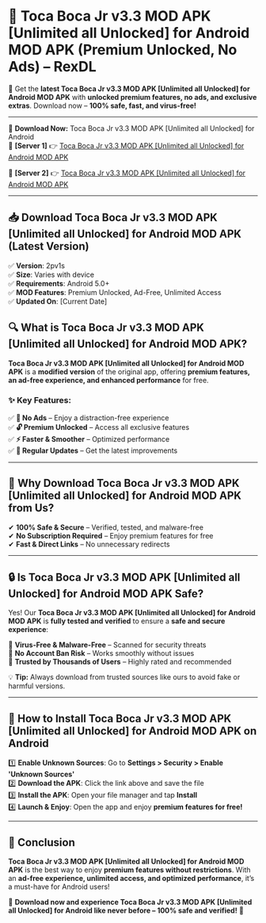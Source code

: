 # 🚀 Toca Boca Jr v3.3 MOD APK [Unlimited all Unlocked] for Android MOD APK (Premium Unlocked, No Ads) – RexDL 

🎯 Get the **latest Toca Boca Jr v3.3 MOD APK [Unlimited all Unlocked] for Android MOD APK** with **unlocked premium features, no ads, and exclusive extras**. Download now – **100% safe, fast, and virus-free!**  

---

🔽 **Download Now:** Toca Boca Jr v3.3 MOD APK [Unlimited all Unlocked] for Android  
🔹 **[Server 1]** 👉 [Toca Boca Jr v3.3 MOD APK [Unlimited all Unlocked] for Android MOD APK](https://apkcomod.com?title=Toca_Boca_Jr_v3.3_MOD_APK_[Unlimited_all_Unlocked]_for_Android)  

🔹 **[Server 2]** 👉 [Toca Boca Jr v3.3 MOD APK [Unlimited all Unlocked] for Android MOD APK](https://apkcomod.com?title=Toca_Boca_Jr_v3.3_MOD_APK_[Unlimited_all_Unlocked]_for_Android)  

---
## 📥 Download Toca Boca Jr v3.3 MOD APK [Unlimited all Unlocked] for Android MOD APK (Latest Version)  

✅ **Version**: 2pv1s  
✅ **Size**: Varies with device  
✅ **Requirements**: Android 5.0+  
✅ **MOD Features**: Premium Unlocked, Ad-Free, Unlimited Access  
✅ **Updated On**: [Current Date]  

## 🔍 What is Toca Boca Jr v3.3 MOD APK [Unlimited all Unlocked] for Android MOD APK?  

**Toca Boca Jr v3.3 MOD APK [Unlimited all Unlocked] for Android MOD APK** is a **modified version** of the original app, offering **premium features, an ad-free experience, and enhanced performance** for free.  

### ✨ Key Features:  

✅ **🚫 No Ads** – Enjoy a distraction-free experience  
✅ **🔓 Premium Unlocked** – Access all exclusive features  
✅ **⚡ Faster & Smoother** – Optimized performance  
✅ **🔄 Regular Updates** – Get the latest improvements  

---

## 🌟 Why Download Toca Boca Jr v3.3 MOD APK [Unlimited all Unlocked] for Android MOD APK from Us?  

✔ **100% Safe & Secure** – Verified, tested, and malware-free  
✔ **No Subscription Required** – Enjoy premium features for free  
✔ **Fast & Direct Links** – No unnecessary redirects  

---

## 🔒 Is Toca Boca Jr v3.3 MOD APK [Unlimited all Unlocked] for Android MOD APK Safe?  

Yes! Our **Toca Boca Jr v3.3 MOD APK [Unlimited all Unlocked] for Android MOD APK** is **fully tested and verified** to ensure a **safe and secure experience**:  

🔹 **Virus-Free & Malware-Free** – Scanned for security threats  
🔹 **No Account Ban Risk** – Works smoothly without issues  
🔹 **Trusted by Thousands of Users** – Highly rated and recommended  

💡 **Tip:** Always download from trusted sources like ours to avoid fake or harmful versions.  

---

## 📲 How to Install Toca Boca Jr v3.3 MOD APK [Unlimited all Unlocked] for Android MOD APK on Android  

1️⃣ **Enable Unknown Sources**: Go to **Settings > Security > Enable 'Unknown Sources'**  
2️⃣ **Download the APK**: Click the link above and save the file  
3️⃣ **Install the APK**: Open your file manager and tap **Install**  
4️⃣ **Launch & Enjoy**: Open the app and enjoy **premium features for free!**  

---

## 🚀 Conclusion  

**Toca Boca Jr v3.3 MOD APK [Unlimited all Unlocked] for Android MOD APK** is the best way to enjoy **premium features without restrictions**. With an **ad-free experience, unlimited access, and optimized performance**, it’s a must-have for Android users!  

🔻 **Download now and experience Toca Boca Jr v3.3 MOD APK [Unlimited all Unlocked] for Android like never before – 100% safe and verified!** 🔻  
